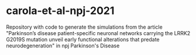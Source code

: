 # carola-et-al-npj-2021
Repository with code to generate the simulations from the article "Parkinson’s disease patient-specific neuronal networks carrying the LRRK2 G2019S mutation unveil early functional alterations that predate neurodegeneration" in npj Parkinson's Disease
